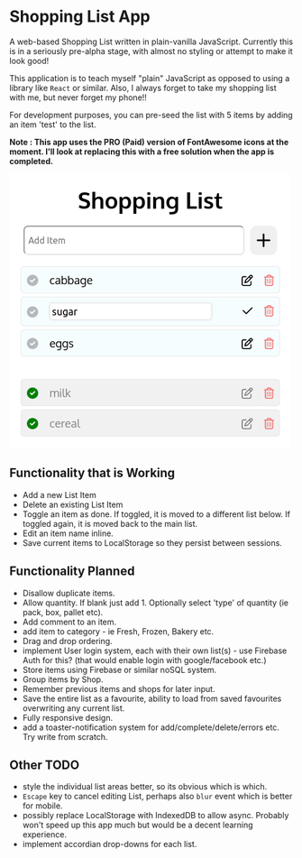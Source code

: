 # Shopping List App

A web-based Shopping List written in plain-vanilla JavaScript. Currently this is
in a seriously pre-alpha stage, with almost no styling or attempt to make it
look good!

This application is to teach myself "plain" JavaScript as opposed to using a
library like `React` or similar. Also, I always forget to take my shopping list
with me, but never forget my phone!!

For development purposes, you can pre-seed the list with 5 items by adding an
item 'test' to the list.

**Note : This app uses the PRO (Paid) version of FontAwesome icons at the moment.
I'll look at replacing this with a free solution when the app is completed.**

![screenshot](images/screenshot.png)

## Functionality that is Working

- Add a new List Item
- Delete an existing List Item
- Toggle an item as done. If toggled, it is moved to a different list below. If
  toggled again, it is moved back to the main list.
- Edit an item name inline.
- Save current items to LocalStorage so they persist between sessions.

## Functionality Planned

- Disallow duplicate items.
- Allow quantity. If blank just add 1. Optionally select 'type' of quantity (ie
  pack, box, pallet etc).
- Add comment to an item.
- add item to category - ie Fresh, Frozen, Bakery etc.
- Drag and drop ordering.
- implement User login system, each with their own list(s) - use Firebase Auth
  for this? (that would enable login with google/facebook etc.)
- Store items using Firebase or similar noSQL system.
- Group items by Shop.
- Remember previous items and shops for later input.
- Save the entire list as a favourite, ability to load from saved favourites
  overwriting any current list.
- Fully responsive design.
- add a toaster-notification system for add/complete/delete/errors etc. Try
  write from scratch.

## Other TODO

- style the individual list areas better, so its obvious which is which.
- `Escape` key to cancel editing List, perhaps also `blur` event which is better
  for mobile.
- possibly replace LocalStorage with IndexedDB to allow async. Probably won't
  speed up this app much but would be a decent learning experience.
- implement accordian drop-downs for each list.
